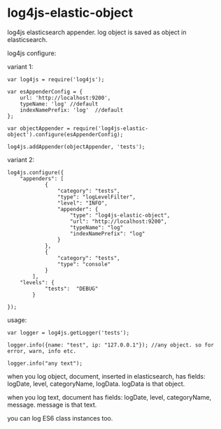 # log4js-elastic-object
log4js elasticsearch appender. log object is saved as object in elasticsearch.

log4js configure:

variant 1: 
```
var log4js = require('log4js');

var esAppenderConfig = {
    url: 'http://localhost:9200',
    typeName: 'log' //default
    indexNamePrefix: 'log'  //default
};

var objectAppender = require('log4js-elastic-object').configure(esAppenderConfig);

log4js.addAppender(objectAppender, 'tests');
```

variant 2: 
```
log4js.configure({
    "appenders": [
            {
                "category": "tests",
                "type": "logLevelFilter",
                "level": "INFO",
                "appender": {
                    "type": "log4js-elastic-object",
                    "url": "http://localhost:9200",
                    "typeName": "log"
                    "indexNamePrefix": "log"
                }
            },
            {
                "category": "tests",
                "type": "console"
            }
        ],
    "levels": {
            "tests":  "DEBUG"
        }

});
```

usage:
```
var logger = log4js.getLogger('tests');

logger.info({name: "test", ip: "127.0.0.1"}); //any object. so for error, warn, info etc.

logger.info("any text");
```

when you log object, document, inserted in elasticsearch, has fields: logDate, level, categoryName, logData. logData is that object.

when you log text, document has fields: logDate, level, categoryName, message. message is that text.

you can log ES6 class instances too.
